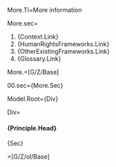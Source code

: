 More.Ti=More information

More.sec=<ol><li>{Context.Link}</li><li>{HumanRightsFrameworks.Link}</li><li>{OtherExistingFrameworks.Link}</li><li>{Glossary.Link}</li></ol>

More.=[G/Z/Base]

00.sec={More.Sec}

Model.Root={Div}

Div=<h4>{Principle.Head}</h4>{Sec}

=[G/Z/ol/Base]